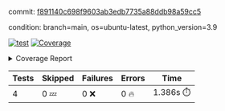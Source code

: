 commit: [f891140c698f9603ab3edb7735a88ddb98a59cc5](https://github.com/rcmdnk/chatgpt-prompt-wrapper/tree/f891140c698f9603ab3edb7735a88ddb98a59cc5)

condition: branch=main, os=ubuntu-latest, python_version=3.9

[![test](https://github.com/rcmdnk/chatgpt-prompt-wrapper/actions/workflows/test.yml/badge.svg)](https://github.com/rcmdnk/chatgpt-prompt-wrapper/actions/runs/6856902730)
<a href="https://github.com/rcmdnk/chatgpt-prompt-wrapper/blob/f891140c698f9603ab3edb7735a88ddb98a59cc5/README.md"><img alt="Coverage" src="https://img.shields.io/badge/Coverage-34%25-red.svg" /></a><details><summary>Coverage Report </summary><table><tr><th>File</th><th>Stmts</th><th>Miss</th><th>Cover</th><th>Missing</th></tr><tbody><tr><td colspan="5"><b>src/chatgpt_prompt_wrapper</b></td></tr><tr><td>&nbsp; &nbsp;<a href="https://github.com/rcmdnk/chatgpt-prompt-wrapper/blob/f891140c698f9603ab3edb7735a88ddb98a59cc5/src/chatgpt_prompt_wrapper/chatgpt_prompt_wrapper.py">chatgpt_prompt_wrapper.py</a></td><td>152</td><td>117</td><td>23%</td><td><a href="https://github.com/rcmdnk/chatgpt-prompt-wrapper/blob/f891140c698f9603ab3edb7735a88ddb98a59cc5/src/chatgpt_prompt_wrapper/chatgpt_prompt_wrapper.py#L21">21</a>, <a href="https://github.com/rcmdnk/chatgpt-prompt-wrapper/blob/f891140c698f9603ab3edb7735a88ddb98a59cc5/src/chatgpt_prompt_wrapper/chatgpt_prompt_wrapper.py#L48-L67">48&ndash;67</a>, <a href="https://github.com/rcmdnk/chatgpt-prompt-wrapper/blob/f891140c698f9603ab3edb7735a88ddb98a59cc5/src/chatgpt_prompt_wrapper/chatgpt_prompt_wrapper.py#L70-L78">70&ndash;78</a>, <a href="https://github.com/rcmdnk/chatgpt-prompt-wrapper/blob/f891140c698f9603ab3edb7735a88ddb98a59cc5/src/chatgpt_prompt_wrapper/chatgpt_prompt_wrapper.py#L81-L89">81&ndash;89</a>, <a href="https://github.com/rcmdnk/chatgpt-prompt-wrapper/blob/f891140c698f9603ab3edb7735a88ddb98a59cc5/src/chatgpt_prompt_wrapper/chatgpt_prompt_wrapper.py#L92-L100">92&ndash;100</a>, <a href="https://github.com/rcmdnk/chatgpt-prompt-wrapper/blob/f891140c698f9603ab3edb7735a88ddb98a59cc5/src/chatgpt_prompt_wrapper/chatgpt_prompt_wrapper.py#L105-L108">105&ndash;108</a>, <a href="https://github.com/rcmdnk/chatgpt-prompt-wrapper/blob/f891140c698f9603ab3edb7735a88ddb98a59cc5/src/chatgpt_prompt_wrapper/chatgpt_prompt_wrapper.py#L119-L130">119&ndash;130</a>, <a href="https://github.com/rcmdnk/chatgpt-prompt-wrapper/blob/f891140c698f9603ab3edb7735a88ddb98a59cc5/src/chatgpt_prompt_wrapper/chatgpt_prompt_wrapper.py#L133-L139">133&ndash;139</a>, <a href="https://github.com/rcmdnk/chatgpt-prompt-wrapper/blob/f891140c698f9603ab3edb7735a88ddb98a59cc5/src/chatgpt_prompt_wrapper/chatgpt_prompt_wrapper.py#L150-L169">150&ndash;169</a>, <a href="https://github.com/rcmdnk/chatgpt-prompt-wrapper/blob/f891140c698f9603ab3edb7735a88ddb98a59cc5/src/chatgpt_prompt_wrapper/chatgpt_prompt_wrapper.py#L173-L186">173&ndash;186</a>, <a href="https://github.com/rcmdnk/chatgpt-prompt-wrapper/blob/f891140c698f9603ab3edb7735a88ddb98a59cc5/src/chatgpt_prompt_wrapper/chatgpt_prompt_wrapper.py#L191-L201">191&ndash;201</a>, <a href="https://github.com/rcmdnk/chatgpt-prompt-wrapper/blob/f891140c698f9603ab3edb7735a88ddb98a59cc5/src/chatgpt_prompt_wrapper/chatgpt_prompt_wrapper.py#L204-L249">204&ndash;249</a>, <a href="https://github.com/rcmdnk/chatgpt-prompt-wrapper/blob/f891140c698f9603ab3edb7735a88ddb98a59cc5/src/chatgpt_prompt_wrapper/chatgpt_prompt_wrapper.py#L255-L261">255&ndash;261</a></td></tr><tr><td>&nbsp; &nbsp;<a href="https://github.com/rcmdnk/chatgpt-prompt-wrapper/blob/f891140c698f9603ab3edb7735a88ddb98a59cc5/src/chatgpt_prompt_wrapper/log_formatter.py">log_formatter.py</a></td><td>22</td><td>16</td><td>27%</td><td><a href="https://github.com/rcmdnk/chatgpt-prompt-wrapper/blob/f891140c698f9603ab3edb7735a88ddb98a59cc5/src/chatgpt_prompt_wrapper/log_formatter.py#L9-L24">9&ndash;24</a>, <a href="https://github.com/rcmdnk/chatgpt-prompt-wrapper/blob/f891140c698f9603ab3edb7735a88ddb98a59cc5/src/chatgpt_prompt_wrapper/log_formatter.py#L29-L31">29&ndash;31</a>, <a href="https://github.com/rcmdnk/chatgpt-prompt-wrapper/blob/f891140c698f9603ab3edb7735a88ddb98a59cc5/src/chatgpt_prompt_wrapper/log_formatter.py#L36-L42">36&ndash;42</a></td></tr><tr><td colspan="5"><b>src/chatgpt_prompt_wrapper/chatgpt</b></td></tr><tr><td>&nbsp; &nbsp;<a href="https://github.com/rcmdnk/chatgpt-prompt-wrapper/blob/f891140c698f9603ab3edb7735a88ddb98a59cc5/src/chatgpt_prompt_wrapper/chatgpt/ask.py">ask.py</a></td><td>34</td><td>26</td><td>24%</td><td><a href="https://github.com/rcmdnk/chatgpt-prompt-wrapper/blob/f891140c698f9603ab3edb7735a88ddb98a59cc5/src/chatgpt_prompt_wrapper/chatgpt/ask.py#L21-L63">21&ndash;63</a></td></tr><tr><td>&nbsp; &nbsp;<a href="https://github.com/rcmdnk/chatgpt-prompt-wrapper/blob/f891140c698f9603ab3edb7735a88ddb98a59cc5/src/chatgpt_prompt_wrapper/chatgpt/chat.py">chat.py</a></td><td>81</td><td>63</td><td>22%</td><td><a href="https://github.com/rcmdnk/chatgpt-prompt-wrapper/blob/f891140c698f9603ab3edb7735a88ddb98a59cc5/src/chatgpt_prompt_wrapper/chatgpt/chat.py#L36-L37">36&ndash;37</a>, <a href="https://github.com/rcmdnk/chatgpt-prompt-wrapper/blob/f891140c698f9603ab3edb7735a88ddb98a59cc5/src/chatgpt_prompt_wrapper/chatgpt/chat.py#L40-L75">40&ndash;75</a>, <a href="https://github.com/rcmdnk/chatgpt-prompt-wrapper/blob/f891140c698f9603ab3edb7735a88ddb98a59cc5/src/chatgpt_prompt_wrapper/chatgpt/chat.py#L85-L145">85&ndash;145</a></td></tr><tr><td>&nbsp; &nbsp;<a href="https://github.com/rcmdnk/chatgpt-prompt-wrapper/blob/f891140c698f9603ab3edb7735a88ddb98a59cc5/src/chatgpt_prompt_wrapper/chatgpt/chatgpt.py">chatgpt.py</a></td><td>104</td><td>65</td><td>38%</td><td><a href="https://github.com/rcmdnk/chatgpt-prompt-wrapper/blob/f891140c698f9603ab3edb7735a88ddb98a59cc5/src/chatgpt_prompt_wrapper/chatgpt/chatgpt.py#L78-L141">78&ndash;141</a>, <a href="https://github.com/rcmdnk/chatgpt-prompt-wrapper/blob/f891140c698f9603ab3edb7735a88ddb98a59cc5/src/chatgpt_prompt_wrapper/chatgpt/chatgpt.py#L144-L152">144&ndash;152</a>, <a href="https://github.com/rcmdnk/chatgpt-prompt-wrapper/blob/f891140c698f9603ab3edb7735a88ddb98a59cc5/src/chatgpt_prompt_wrapper/chatgpt/chatgpt.py#L155-L170">155&ndash;170</a>, <a href="https://github.com/rcmdnk/chatgpt-prompt-wrapper/blob/f891140c698f9603ab3edb7735a88ddb98a59cc5/src/chatgpt_prompt_wrapper/chatgpt/chatgpt.py#L173-L179">173&ndash;179</a>, <a href="https://github.com/rcmdnk/chatgpt-prompt-wrapper/blob/f891140c698f9603ab3edb7735a88ddb98a59cc5/src/chatgpt_prompt_wrapper/chatgpt/chatgpt.py#L182-L183">182&ndash;183</a>, <a href="https://github.com/rcmdnk/chatgpt-prompt-wrapper/blob/f891140c698f9603ab3edb7735a88ddb98a59cc5/src/chatgpt_prompt_wrapper/chatgpt/chatgpt.py#L191-L199">191&ndash;199</a>, <a href="https://github.com/rcmdnk/chatgpt-prompt-wrapper/blob/f891140c698f9603ab3edb7735a88ddb98a59cc5/src/chatgpt_prompt_wrapper/chatgpt/chatgpt.py#L202">202</a>, <a href="https://github.com/rcmdnk/chatgpt-prompt-wrapper/blob/f891140c698f9603ab3edb7735a88ddb98a59cc5/src/chatgpt_prompt_wrapper/chatgpt/chatgpt.py#L205-L208">205&ndash;208</a>, <a href="https://github.com/rcmdnk/chatgpt-prompt-wrapper/blob/f891140c698f9603ab3edb7735a88ddb98a59cc5/src/chatgpt_prompt_wrapper/chatgpt/chatgpt.py#L211-L216">211&ndash;216</a>, <a href="https://github.com/rcmdnk/chatgpt-prompt-wrapper/blob/f891140c698f9603ab3edb7735a88ddb98a59cc5/src/chatgpt_prompt_wrapper/chatgpt/chatgpt.py#L219-L223">219&ndash;223</a>, <a href="https://github.com/rcmdnk/chatgpt-prompt-wrapper/blob/f891140c698f9603ab3edb7735a88ddb98a59cc5/src/chatgpt_prompt_wrapper/chatgpt/chatgpt.py#L226-L230">226&ndash;230</a>, <a href="https://github.com/rcmdnk/chatgpt-prompt-wrapper/blob/f891140c698f9603ab3edb7735a88ddb98a59cc5/src/chatgpt_prompt_wrapper/chatgpt/chatgpt.py#L238-L241">238&ndash;241</a>, <a href="https://github.com/rcmdnk/chatgpt-prompt-wrapper/blob/f891140c698f9603ab3edb7735a88ddb98a59cc5/src/chatgpt_prompt_wrapper/chatgpt/chatgpt.py#L246-L258">246&ndash;258</a>, <a href="https://github.com/rcmdnk/chatgpt-prompt-wrapper/blob/f891140c698f9603ab3edb7735a88ddb98a59cc5/src/chatgpt_prompt_wrapper/chatgpt/chatgpt.py#L261">261</a></td></tr><tr><td>&nbsp; &nbsp;<a href="https://github.com/rcmdnk/chatgpt-prompt-wrapper/blob/f891140c698f9603ab3edb7735a88ddb98a59cc5/src/chatgpt_prompt_wrapper/chatgpt/discuss.py">discuss.py</a></td><td>96</td><td>81</td><td>16%</td><td><a href="https://github.com/rcmdnk/chatgpt-prompt-wrapper/blob/f891140c698f9603ab3edb7735a88ddb98a59cc5/src/chatgpt_prompt_wrapper/chatgpt/discuss.py#L36-L39">36&ndash;39</a>, <a href="https://github.com/rcmdnk/chatgpt-prompt-wrapper/blob/f891140c698f9603ab3edb7735a88ddb98a59cc5/src/chatgpt_prompt_wrapper/chatgpt/discuss.py#L42-L54">42&ndash;54</a>, <a href="https://github.com/rcmdnk/chatgpt-prompt-wrapper/blob/f891140c698f9603ab3edb7735a88ddb98a59cc5/src/chatgpt_prompt_wrapper/chatgpt/discuss.py#L57-L59">57&ndash;59</a>, <a href="https://github.com/rcmdnk/chatgpt-prompt-wrapper/blob/f891140c698f9603ab3edb7735a88ddb98a59cc5/src/chatgpt_prompt_wrapper/chatgpt/discuss.py#L64-L109">64&ndash;109</a>, <a href="https://github.com/rcmdnk/chatgpt-prompt-wrapper/blob/f891140c698f9603ab3edb7735a88ddb98a59cc5/src/chatgpt_prompt_wrapper/chatgpt/discuss.py#L112-L190">112&ndash;190</a></td></tr><tr><td>&nbsp; &nbsp;<a href="https://github.com/rcmdnk/chatgpt-prompt-wrapper/blob/f891140c698f9603ab3edb7735a88ddb98a59cc5/src/chatgpt_prompt_wrapper/chatgpt/stream.py">stream.py</a></td><td>47</td><td>36</td><td>23%</td><td><a href="https://github.com/rcmdnk/chatgpt-prompt-wrapper/blob/f891140c698f9603ab3edb7735a88ddb98a59cc5/src/chatgpt_prompt_wrapper/chatgpt/stream.py#L13-L25">13&ndash;25</a>, <a href="https://github.com/rcmdnk/chatgpt-prompt-wrapper/blob/f891140c698f9603ab3edb7735a88ddb98a59cc5/src/chatgpt_prompt_wrapper/chatgpt/stream.py#L28-L30">28&ndash;30</a>, <a href="https://github.com/rcmdnk/chatgpt-prompt-wrapper/blob/f891140c698f9603ab3edb7735a88ddb98a59cc5/src/chatgpt_prompt_wrapper/chatgpt/stream.py#L38-L63">38&ndash;63</a>, <a href="https://github.com/rcmdnk/chatgpt-prompt-wrapper/blob/f891140c698f9603ab3edb7735a88ddb98a59cc5/src/chatgpt_prompt_wrapper/chatgpt/stream.py#L66">66</a>, <a href="https://github.com/rcmdnk/chatgpt-prompt-wrapper/blob/f891140c698f9603ab3edb7735a88ddb98a59cc5/src/chatgpt_prompt_wrapper/chatgpt/stream.py#L69-L77">69&ndash;77</a></td></tr><tr><td colspan="5"><b>src/chatgpt_prompt_wrapper/cmd</b></td></tr><tr><td>&nbsp; &nbsp;<a href="https://github.com/rcmdnk/chatgpt-prompt-wrapper/blob/f891140c698f9603ab3edb7735a88ddb98a59cc5/src/chatgpt_prompt_wrapper/cmd/commands.py">commands.py</a></td><td>18</td><td>15</td><td>17%</td><td><a href="https://github.com/rcmdnk/chatgpt-prompt-wrapper/blob/f891140c698f9603ab3edb7735a88ddb98a59cc5/src/chatgpt_prompt_wrapper/cmd/commands.py#L6-L24">6&ndash;24</a></td></tr><tr><td>&nbsp; &nbsp;<a href="https://github.com/rcmdnk/chatgpt-prompt-wrapper/blob/f891140c698f9603ab3edb7735a88ddb98a59cc5/src/chatgpt_prompt_wrapper/cmd/cost.py">cost.py</a></td><td>12</td><td>8</td><td>33%</td><td><a href="https://github.com/rcmdnk/chatgpt-prompt-wrapper/blob/f891140c698f9603ab3edb7735a88ddb98a59cc5/src/chatgpt_prompt_wrapper/cmd/cost.py#L7-L14">7&ndash;14</a></td></tr><tr><td>&nbsp; &nbsp;<a href="https://github.com/rcmdnk/chatgpt-prompt-wrapper/blob/f891140c698f9603ab3edb7735a88ddb98a59cc5/src/chatgpt_prompt_wrapper/cmd/init.py">init.py</a></td><td>9</td><td>5</td><td>44%</td><td><a href="https://github.com/rcmdnk/chatgpt-prompt-wrapper/blob/f891140c698f9603ab3edb7735a88ddb98a59cc5/src/chatgpt_prompt_wrapper/cmd/init.py#L8-L14">8&ndash;14</a></td></tr><tr><td><b>TOTAL</b></td><td><b>656</b></td><td><b>432</b></td><td><b>34%</b></td><td>&nbsp;</td></tr></tbody></table></details>

| Tests | Skipped | Failures | Errors | Time |
| ----- | ------- | -------- | -------- | ------------------ |
| 4 | 0 :zzz: | 0 :x: | 0 :fire: | 1.386s :stopwatch: |

